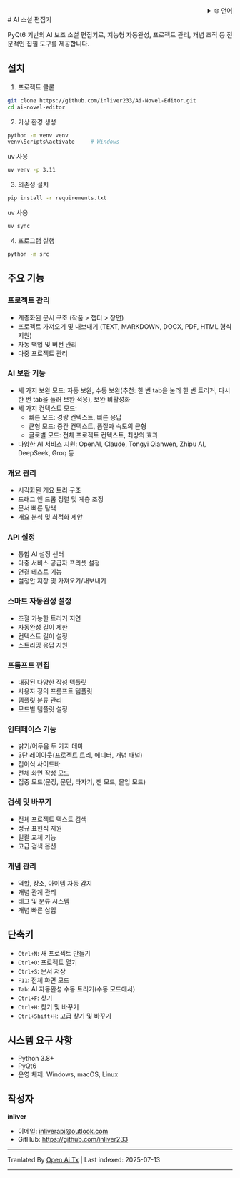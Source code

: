 <div align="right">
  <details>
    <summary >🌐 언어</summary>
    <div>
      <div align="right">
        <p><a href="https://openaitx.github.io/view.html?user=inliver233&project=Ai-Novel-Editor&lang=en">English</a></p>
        <p><a href="https://openaitx.github.io/view.html?user=inliver233&project=Ai-Novel-Editor&lang=zh-CN">简体中文</a></p>
        <p><a href="https://openaitx.github.io/view.html?user=inliver233&project=Ai-Novel-Editor&lang=zh-TW">繁體中文</a></p>
        <p><a href="https://openaitx.github.io/view.html?user=inliver233&project=Ai-Novel-Editor&lang=ja">日本語</a></p>
        <p><a href="https://openaitx.github.io/view.html?user=inliver233&project=Ai-Novel-Editor&lang=ko">한국어</a></p>
        <p><a href="https://openaitx.github.io/view.html?user=inliver233&project=Ai-Novel-Editor&lang=hi">हिन्दी</a></p>
        <p><a href="https://openaitx.github.io/view.html?user=inliver233&project=Ai-Novel-Editor&lang=th">ไทย</a></p>
        <p><a href="https://openaitx.github.io/view.html?user=inliver233&project=Ai-Novel-Editor&lang=fr">Français</a></p>
        <p><a href="https://openaitx.github.io/view.html?user=inliver233&project=Ai-Novel-Editor&lang=de">Deutsch</a></p>
        <p><a href="https://openaitx.github.io/view.html?user=inliver233&project=Ai-Novel-Editor&lang=es">Español</a></p>
        <p><a href="https://openaitx.github.io/view.html?user=inliver233&project=Ai-Novel-Editor&lang=it">Itapano</a></p>
        <p><a href="https://openaitx.github.io/view.html?user=inliver233&project=Ai-Novel-Editor&lang=ru">Русский</a></p>
        <p><a href="https://openaitx.github.io/view.html?user=inliver233&project=Ai-Novel-Editor&lang=pt">Português</a></p>
        <p><a href="https://openaitx.github.io/view.html?user=inliver233&project=Ai-Novel-Editor&lang=nl">Nederlands</a></p>
        <p><a href="https://openaitx.github.io/view.html?user=inliver233&project=Ai-Novel-Editor&lang=pl">Polski</a></p>
        <p><a href="https://openaitx.github.io/view.html?user=inliver233&project=Ai-Novel-Editor&lang=ar">العربية</a></p>
        <p><a href="https://openaitx.github.io/view.html?user=inliver233&project=Ai-Novel-Editor&lang=fa">فارسی</a></p>
        <p><a href="https://openaitx.github.io/view.html?user=inliver233&project=Ai-Novel-Editor&lang=tr">Türkçe</a></p>
        <p><a href="https://openaitx.github.io/view.html?user=inliver233&project=Ai-Novel-Editor&lang=vi">Tiếng Việt</a></p>
        <p><a href="https://openaitx.github.io/view.html?user=inliver233&project=Ai-Novel-Editor&lang=id">Bahasa Indonesia</a></p>
      </div>
    </div>
  </details>
</div>
# AI 소설 편집기

PyQt6 기반의 AI 보조 소설 편집기로, 지능형 자동완성, 프로젝트 관리, 개념 조직 등 전문적인 집필 도구를 제공합니다.

## 설치

1. 프로젝트 클론
```bash
git clone https://github.com/inliver233/Ai-Novel-Editor.git
cd ai-novel-editor
```

2. 가상 환경 생성
```bash
python -m venv venv
venv\Scripts\activate     # Windows
```
uv 사용
```bash
uv venv -p 3.11
```
3. 의존성 설치
```bash
pip install -r requirements.txt
```
uv 사용
```bash
uv sync
```

4. 프로그램 실행
```bash
python -m src
```

## 주요 기능

### 프로젝트 관리
- 계층화된 문서 구조 (작품 > 챕터 > 장면)
- 프로젝트 가져오기 및 내보내기 (TEXT, MARKDOWN, DOCX, PDF, HTML 형식 지원)
- 자동 백업 및 버전 관리
- 다중 프로젝트 관리
### AI 보완 기능
- 세 가지 보완 모드: 자동 보완, 수동 보완(추천: 한 번 tab을 눌러 한 번 트리거, 다시 한 번 tab을 눌러 보완 적용), 보완 비활성화
- 세 가지 컨텍스트 모드:
  - 빠른 모드: 경량 컨텍스트, 빠른 응답
  - 균형 모드: 중간 컨텍스트, 품질과 속도의 균형
  - 글로벌 모드: 전체 프로젝트 컨텍스트, 최상의 효과
- 다양한 AI 서비스 지원: OpenAI, Claude, Tongyi Qianwen, Zhipu AI, DeepSeek, Groq 등

### 개요 관리
- 시각화된 개요 트리 구조
- 드래그 앤 드롭 정렬 및 계층 조정
- 문서 빠른 탐색
- 개요 분석 및 최적화 제안

### API 설정
- 통합 AI 설정 센터
- 다중 서비스 공급자 프리셋 설정
- 연결 테스트 기능
- 설정안 저장 및 가져오기/내보내기
### 스마트 자동완성 설정
- 조절 가능한 트리거 지연
- 자동완성 길이 제한
- 컨텍스트 길이 설정
- 스트리밍 응답 지원

### 프롬프트 편집
- 내장된 다양한 작성 템플릿
- 사용자 정의 프롬프트 템플릿
- 템플릿 분류 관리
- 모드별 템플릿 설정

### 인터페이스 기능
- 밝기/어두움 두 가지 테마
- 3단 레이아웃(프로젝트 트리, 에디터, 개념 패널)
- 접이식 사이드바
- 전체 화면 작성 모드
- 집중 모드(문장, 문단, 타자기, 젠 모드, 몰입 모드)

### 검색 및 바꾸기
- 전체 프로젝트 텍스트 검색
- 정규 표현식 지원
- 일괄 교체 기능
- 고급 검색 옵션

### 개념 관리
- 역할, 장소, 아이템 자동 감지
- 개념 관계 관리
- 태그 및 분류 시스템
- 개념 빠른 삽입

## 단축키

- `Ctrl+N`: 새 프로젝트 만들기
- `Ctrl+O`: 프로젝트 열기
- `Ctrl+S`: 문서 저장
- `F11`: 전체 화면 모드
- `Tab`: AI 자동완성 수동 트리거(수동 모드에서)
- `Ctrl+F`: 찾기
- `Ctrl+H`: 찾기 및 바꾸기
- `Ctrl+Shift+H`: 고급 찾기 및 바꾸기
## 시스템 요구 사항

- Python 3.8+
- PyQt6
- 운영 체제: Windows, macOS, Linux

## 작성자

**inliver**
- 이메일: inliverapi@outlook.com  
- GitHub: https://github.com/inliver233

---

Tranlated By [Open Ai Tx](https://github.com/OpenAiTx/OpenAiTx) | Last indexed: 2025-07-13

---